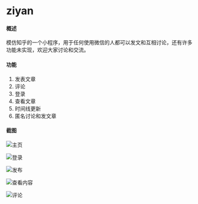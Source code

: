 # ziyan
#### 概述

模仿知乎的一个小程序，用于任何使用微信的人都可以发文和互相讨论，还有许多功能未实现，欢迎大家讨论和交流。

#### 功能

1. 发表文章
2. 评论
3. 登录
4. 查看文章
5. 时间线更新
6. 匿名讨论和发文章


#### 截图
![主页](http://upload-images.jianshu.io/upload_images/606862-db4a1274668bf94a.png?imageMogr2/auto-orient/strip%7CimageView2/2/w/1240)

![登录](http://upload-images.jianshu.io/upload_images/606862-4b2ae153310e1c01.png?imageMogr2/auto-orient/strip%7CimageView2/2/w/1240)


![发布](http://upload-images.jianshu.io/upload_images/606862-b99896759a7307c8.png?imageMogr2/auto-orient/strip%7CimageView2/2/w/1240)

![查看内容](http://upload-images.jianshu.io/upload_images/606862-e0b525def712b97e.png?imageMogr2/auto-orient/strip%7CimageView2/2/w/1240)

![评论](http://upload-images.jianshu.io/upload_images/606862-6b26b5fa6e71ce4f.png?imageMogr2/auto-orient/strip%7CimageView2/2/w/1240)

























